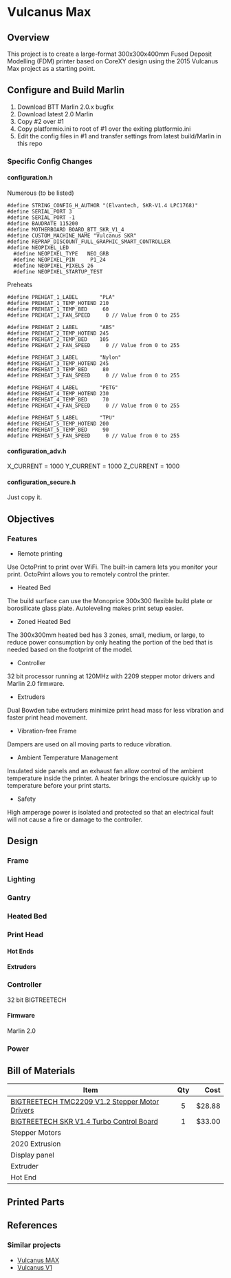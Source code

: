# Vulcanus Max
## Overview

This project is to create a large-format 300x300x400mm Fused Deposit Modelling (FDM) printer based on CoreXY design using the 2015 Vulcanus Max project as a starting point.

## Configure and Build Marlin

1) Download BTT Marlin 2.0.x bugfix
2) Download latest 2.0 Marlin
3) Copy #2 over #1
4) Copy platformio.ini to root of #1 over the exiting platformio.ini
5) Edit the config files in #1 and transfer settings from latest build/Marlin in this repo

### Specific Config Changes

#### configuration.h

Numerous (to be listed)

```
#define STRING_CONFIG_H_AUTHOR "(Elvantech, SKR-V1.4 LPC1768)"
#define SERIAL_PORT 3
#define SERIAL_PORT -1
#define BAUDRATE 115200
#define MOTHERBOARD BOARD_BTT_SKR_V1_4
#define CUSTOM_MACHINE_NAME "Vulcanus SKR"
#define REPRAP_DISCOUNT_FULL_GRAPHIC_SMART_CONTROLLER
#define NEOPIXEL_LED
  #define NEOPIXEL_TYPE   NEO_GRB 
  #define NEOPIXEL_PIN     P1_24  
  #define NEOPIXEL_PIXELS 26    
  #define NEOPIXEL_STARTUP_TEST 
```
Preheats
```
#define PREHEAT_1_LABEL       "PLA"
#define PREHEAT_1_TEMP_HOTEND 210
#define PREHEAT_1_TEMP_BED     60
#define PREHEAT_1_FAN_SPEED     0 // Value from 0 to 255

#define PREHEAT_2_LABEL       "ABS"
#define PREHEAT_2_TEMP_HOTEND 245
#define PREHEAT_2_TEMP_BED    105
#define PREHEAT_2_FAN_SPEED     0 // Value from 0 to 255

#define PREHEAT_3_LABEL       "Nylon"
#define PREHEAT_3_TEMP_HOTEND 245
#define PREHEAT_3_TEMP_BED     80
#define PREHEAT_3_FAN_SPEED     0 // Value from 0 to 255

#define PREHEAT_4_LABEL       "PETG"
#define PREHEAT_4_TEMP_HOTEND 230
#define PREHEAT_4_TEMP_BED     70
#define PREHEAT_4_FAN_SPEED     0 // Value from 0 to 255

#define PREHEAT_5_LABEL       "TPU"
#define PREHEAT_5_TEMP_HOTEND 200
#define PREHEAT_5_TEMP_BED     90
#define PREHEAT_5_FAN_SPEED     0 // Value from 0 to 255
```


#### configuration_adv.h

X_CURRENT = 1000
Y_CURRENT = 1000
Z_CURRENT = 1000


#### configuration_secure.h

Just copy it.

## Objectives

### Features

* Remote printing

Use OctoPrint to print over WiFi. The built-in camera lets you monitor your print. OctoPrint allows you to remotely control the printer.

* Heated Bed

The build surface can use the Monoprice 300x300 flexible build plate or borosilicate glass plate. Autoleveling makes print setup easier.

* Zoned Heated Bed

The 300x300mm heated bed has 3 zones, small, medium, or large, to reduce power consumption by only heating the portion of the bed that is needed based on the footprint of the model.

* Controller

32 bit processor running at 120MHz with 2209 stepper motor drivers and Marlin 2.0 firmware.

* Extruders

Dual Bowden tube extruders minimize print head mass for less vibration and faster print head movement.

* Vibration-free Frame

Dampers are used on all moving parts to reduce vibration.

* Ambient Temperature Management

Insulated side panels and an exhaust fan allow control of the ambient temperature inside the printer. A heater brings the enclosure quickly up to temperature before your print starts.

* Safety

High amperage power is isolated and protected so that an electrical fault will not cause a fire or damage to the controller.

## Design

### Frame

### Lighting

### Gantry

### Heated Bed

### Print Head

#### Hot Ends

#### Extruders

### Controller

32 bit BIGTREETECH

#### Firmware

Marlin 2.0

### Power

## Bill of Materials

| Item | Qty | Cost |
| -- | :--: | --: |
| [BIGTREETECH TMC2209 V1.2 Stepper Motor Drivers](https://www.aliexpress.com/snapshot/0.html?spm=a2g0s.9042647.6.2.236d4c4dOF5Ewb&orderId=8010661253423936&productId=33029587820)| 5 | $28.88 |
| [BIGTREETECH SKR V1.4 Turbo Control Board](https://www.aliexpress.com/snapshot/0.html?spm=a2g0s.9042647.6.5.236d4c4dOF5Ewb&orderId=8010661253433936&productId=4000480059509)| 1 | $33.00 |
| Stepper Motors | | |
| 2020 Extrusion | | |
| Display panel | | |
| Extruder | | |
| Hot End | | |

## Printed Parts

## References

### Similar projects

* [Vulcanus MAX](https://www.instructables.com/id/Vulcanus-MAX-CoreXY-Aluminum-Frame-RepRap-3D-Print/)
* [Vulcanus V1](https://www.instructables.com/id/Vulcanus-V1-3D-Printer/)
